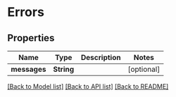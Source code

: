 # Errors

## Properties
Name | Type | Description | Notes
------------ | ------------- | ------------- | -------------
**messages** | **String** |  | [optional] 

[[Back to Model list]](../README.md#documentation-for-models) [[Back to API list]](../README.md#documentation-for-api-endpoints) [[Back to README]](../README.md)



